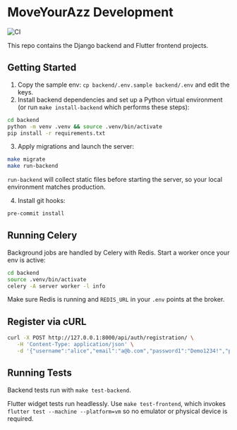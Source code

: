 # MoveYourAzz Development

![CI](https://github.com/OWNER/REPO/actions/workflows/ci.yml/badge.svg)


This repo contains the Django backend and Flutter frontend projects.

## Getting Started

1. Copy the sample env: `cp backend/.env.sample backend/.env` and edit the
   keys.
2. Install backend dependencies and set up a Python virtual environment
   (or run `make install-backend` which performs these steps):

```bash
cd backend
python -m venv .venv && source .venv/bin/activate
pip install -r requirements.txt
```

3. Apply migrations and launch the server:

```bash
make migrate
make run-backend
```
`run-backend` will collect static files before starting the server, so your
local environment matches production.

4. Install git hooks:

```bash
pre-commit install
```

## Running Celery

Background jobs are handled by Celery with Redis. Start a worker once your env is active:


```bash
cd backend
source .venv/bin/activate
celery -A server worker -l info
```


Make sure Redis is running and `REDIS_URL` in your `.env` points at the broker.

## Register via cURL

```bash
curl -X POST http://127.0.0.1:8000/api/auth/registration/ \
   -H 'Content-Type: application/json' \
   -d '{"username":"alice","email":"a@b.com","password1":"Demo1234!","password2":"Demo1234!"}'
```


## Running Tests

Backend tests run with `make test-backend`.

Flutter widget tests run headlessly. Use `make test-frontend`, which invokes
`flutter test --machine --platform=vm` so no emulator or physical device is
required.

